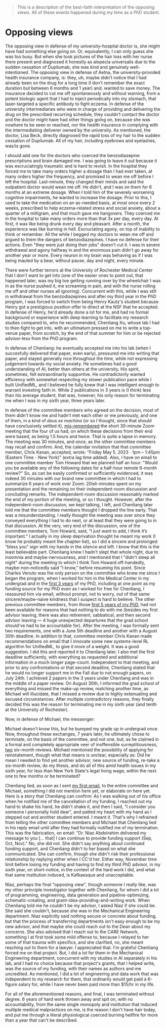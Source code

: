 > This is a description of the best-faith interpretation of the opposing views. All of these events happened during my time as a PhD student.

# Opposing views

The opposing view in defense of my university-hospital doctor is, she might have had something else going on. Or, equivalently, I can only guess she was too busy. But when she took pictures of the hair loss with her nurse there present and diagnosed it honestly as alopecia universalis due to the sudden cessation of Dupilumab, she was kind and genuinely well-intentioned. The opposing view in defense of Aetna, the university-provided health insurance company, is: they, uh, maybe didn’t notice that I had already been on the drug for a long time (I don’t remember the exact duration but between 6 months and 1 year) and, wanted to save money. The insurance decided to cut me off spontaneously and without warning, from a potent biologic agent that I had to inject periodically into my stomach, that laser-targeted a specific antibody to fight eczema. In defense of the university intermediaries who were in charge of providing and delivering the drug on the prescribed recurring schedule, they couldn’t contact the doctor and the doctor might have had other things going on, because she was nowhere to be seen or reached, nor the health insurance in complying with the intermediating deliverer owned by the university. As mentioned, the doctor, Lisa Beck, directly diagnosed the rapid loss of my hair to the sudden cessation of Dupilumab. All of my hair, including eyebrows and eyelashes, was/is gone.

I should add one for the doctors who coerced the benzodiazepine prescriptions and brain damaged me. I was going to leave it out because it was excruciatingly traumatic and is hard to revisit. In the hospital they forced me to take many orders higher a dosage than I had ever taken, at many orders higher the frequency, and promised to wean me off before I left the hospital. Last-minute, they changed their minds and said the outpatient doctor would wean me off. He didn't, and I was on them for 6 months at an extreme dosage. When I told him of the severely worsening cognitive impairments, he wanted to increase the dosage. Prior to this, I used to take the medication on an as-needed basis, at most once every 2 weeks, prescribed to help eczema-related stress and social anxiety, about a quarter of a milligram, and that much gave me hangovers. They coerced me in the hospital to take many orders more than that 3x per day, every day. At first, it was like being drunk every day and pleasant. After a month, the experience was like burning in hell. Excruciating agony, on top of inability to think or remember. All the while I begged my doctors to wean me off and argued to them the dangers of benzodiazepines. I have no defense for their actions. Even "they were just doing their jobs" doesn't cut it. I was in severe withdrawal and agony halfway in and the enormous pain didn't go away for another year or more. Every neuron in my brain was behaving as if I was being mauled by a bear, without pause, day and night, every minute.

There were further terrors at the University of Rochester Medical Center that I don't want to get into (one of the easier ones to point out, that happened later, was my big toe getting running over by the wheelchair I was in as the nurse pushed it, me screaming in pain, and with the nurse rolling me off and other nurses all ignoring). Concurrent with this, while I was still in withdrawal from the benzodiazepines and after my third year in the PhD program, I was forced to switch from being Henry Kautz's student because Henry got a prestigious position offer to direct at the NSF that he accepted. In defense of Henry, he'd already done a lot for me, and had no formal background or experience with deep learning to facilitate my research studies compared to, who he recommended, Chenliang Xu, whose lab I had to then fight to get into, with an ultimatum pressed on me to write a top-venue paper, from scratch, by the end of that summer for him or be rejected advisor-less from the PhD program.

In defense of Chenliang: he eventually accepted me into his lab (when I succesfully delivered that paper, even early), pressured me into writing that paper, and stayed generally nice throughout the time, while not expressing judgement towards my social anxiety. He sometimes had a good understanding of AI, better than others at the university. His spirit, sometimes, felt extraordinarily supportive. He contradictorily wanted efficiency with somewhat respecting my slower publication pace while I built UnifiedML, and I believed he fully knew that I was intelligent enough to warrant investing faith in. While 2 publications in 3 years is (I think) less than his average student, that was, however, his only reason for terminating me when I was in my sixth year, three years later.

In defense of the committee members who agreed on the decision, most of them didn't know me and hadn't met each other or me previously, and one of them, in a kind of *deus ex machina* (or so I thought, since that should have conclusively settled it), [mis-remembered](https://github.com/slerman12/Detective-Sam/blob/main/4-Faith.md) the short 30-minute Zoom meeting that the four of us had, on which these decisions from their end were based, as being 1.5 hours and twice. That is quite a lapse in memory. The meeting was 30 minutes, and once, as the other committee members may recall and confirm. And, the calendar invitation that that committee member, Chris Kanan, accepted, wrote: "Friday May 5, 2023 ⋅ 1pm – 1:45pm (Eastern Time - New York)" (extra lag time added). Also, I have on email to one committee member Tom Howard that we planned half an hour: "Would you be available any of the following dates for a half-hour remote 6-month review?" So, as can be easily confirmed or sufficiently evidenced, it was indeed 30 minutes with our brand new committee in which I had to summarize 6 years of work over Zoom: 20ish minutes spent on my presentation and the remaining on their independent-room discussion and concluding remarks. The independent-room discussion reasonably marked the end of my portion of the meeting, or so I thought. However, after the independent-room discussion, we kept talking, I left, and Chenliang later told me that the committee members thought I dropped the line early. That was a misunderstanding. I really thought the meeting was over since they conveyed everything I had to do next, or at least that they were going to in that discussion. At the very, very end of the discussion, one of the committee members, Tom Howard, said, “I just want to add, I think it’s important.” I actually in my sleep deprivation thought he meant my work (I know he probably meant the chapter-list), so I did a sincere and prolonged “bless you” sign with my hands in the silence and left. I know that this is the least believable part. Chenliang knew I hadn’t slept that whole night, due to insomnia and maybe-nervousness, and I mentioned that I "didn't sleep all night" during the meeting to which I think Tom Howard off-handedly, maybe-non-noticedly said "I know," before resuming his point. Since Charles Venuto was the only person on the committee who knew me since I began the program, when I worked for him in the Medical Center in my undergrad and in the [first 3 years](https://github.com/slerman12/Detective-Sam/blob/main/5-Early-work-in-program.md) of my PhD, including at one point as my funding source for my PhD even as I worked for free for Chenliang, I reassured him via email, without prompt, not to worry, out of that same sincere/maybe-naive kindness that I suspect is hard to believe. The other previous committee members, from those [first 5 years of my PhD](https://github.com/slerman12/Detective-Sam/blob/main/6-Indebted.md), had not been available for reasons that had nothing to do with me (besides my first advisor leaving, there was also retirement, sabbatical, and then second advisor leaving — 4 huge unexpected departures that the grad school should've had to be accountable for). After the meeting, I was formally sent two requirements, one with a June 5th deadline and another with a August 30th deadline. In addition to that, committee member Chris Kanan made recommendations on email that I innovate some new systems-level RL algorithm for UnifiedML, to give it more of a weight. It was a good suggestion. I did this and reported it to Chenliang later. I also met the first deadline sufficiently, with everything as requested and additional information in a much longer page-count. Independent to that meeting, and prior to any confrontations or that second deadline, Chenliang stated that he would no longer support me in the Fall due to not enough papers, on July 24th. I achieved 2 papers in the 3 years under Chenliang and was in the middle of a paper review. On August 30th, I informed the grad school of everything and missed the make-up review, matching another time, as Michael will illucidate, that I missed a review due to highly extenuating and excused circumstances. After multiple contradictory reasons, they finally decided this was the reason for terminating me in my sixth year (and tenth at the University of Rochester).

Now, in defense of Michael, the messenger:

Michael doesn't know this, but he bumped my grade up in undergrad once. Now, throughout these exchanges, 7 years later, he ultimately chose to terminate, on the basis of the committee, and not one, but, as he claimed in a formal and completely appropriate veer of inoffensible surreptitiousness, [two](https://github.com/slerman12/Detective-Sam/blob/main/7-Ongoing.md) six-month reviews. Michael mentioned the possibility of applying for reinstatement, though what that means is unclear, especially as: Did he mean I needed to find yet another advisor, new source of funding, re-take a six-month review, do my thesis, and do all of this amid health issues in my sixth year, for less than New York State's legal living wage, within the next one to few months or be terminated? 

Chenliang lied, as soon as I sent [my first email](https://github.com/slerman12/Detective-Sam/blob/main/4-Faith.md), to the entire committee and Michael, something I did not mention here yet, or elaborate on here yet. Here is a story that Chenliang can confirm: As I was walking out of his office when he notified me of the cancellation of my funding, I reached out my hand to shake his hand, he didn't shake it, and then I said, "I consider you someone I personally hold dear", and patted my heart with my hand as I stepped out and another student entered. I meant it. That's why I refrained from telling the other committee members and Michael that Chenliang lied in his reply email until after they had formally notified me of my termination. This was the fabrication, on email: "Dr. Niaz Abdolrahim delivered my message to you [... that] I can continue to provide funding support (Sep, Oct, Nov)." No, she did not. She didn't say anything about continued funding support, and Chenliang didn't to her based on what she communicated. She can confirm, though she didn't risk their professional relationship by replying either when I CC'd her. Either way, November time limit before losing my funding and having to find my third PhD advisor, in my sixth year, on short-notice, in the context of the hard work I did, and what that same institution induced, is Kafkaesque and unacceptable.

Niaz, perhaps the final "opposing view", though someone I really like, was my other principle investigator together with Chenliang, for whom I did a lot of programming, engineering, data generation and pipeline-optimizing, schematic-creating, and grant-idea-providing-and-writing work. When Chenliang told me he couldn't be my advisor, I asked Niaz if she could be. She said she couldn't, because she was in the Mechanical Engineering department. Niaz explicitly said nothing secure or concrete about funding, but that the process of transferring departments isn't easy enough to be my new advisor, and that maybe she could reach out to the Dean about my concerns. She also advised that I reach out to the CARE Network, something I at first took some mild offense to, because I relayed to her some of that trauma with specifics, and she clarified, no, she meant reaching out to them for a lawyer. I appreciated that.  I'm grateful Chenliang forced me on that project. But, I did a lot for them in the Mechanical Engineering department, concurrent with my studies in AI separately in his lab, and I had no choice because that project's grants, that I helped write, was the source of my funding, with their names as authors and me uncredited. As mentioned, I did a lot of engineering and data work that was independent to my research for them, that ordinarily would get paid a 6-figure salary for, while I have never been paid more than $15/hr in my life.

For all of the aforementioned reasons, and final, I was terminated without degree. 6 years of hard work thrown away and spit on, with no accountability, from the same single monopoly and institution that induced multiple medical malpractices on me, is the reason I don't have hair today, and put me through a literal physiological coerced burning hellfire for more than a year that can't be described.
